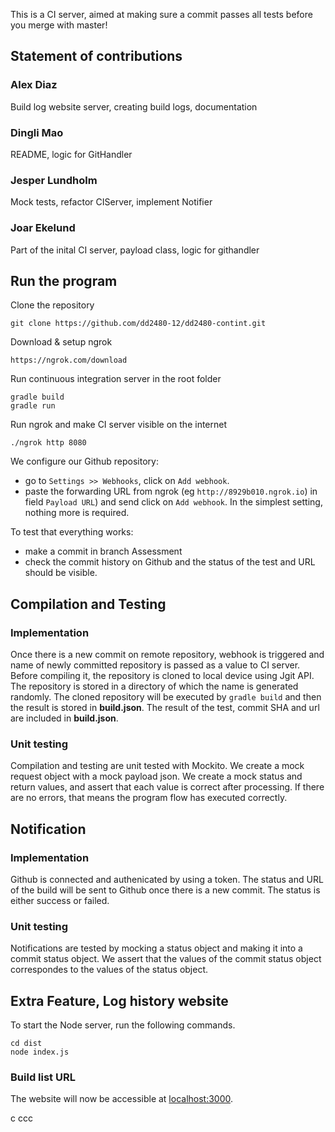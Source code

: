 This is a CI server, aimed at making sure a commit passes all tests before you merge with master!


## Statement of contributions

### Alex Diaz

Build log website server, creating build logs, documentation

### Dingli Mao

README, logic for GitHandler

### Jesper Lundholm

Mock tests, refactor CIServer, implement Notifier

### Joar Ekelund

Part of the inital CI server, payload class, logic for githandler


## Run the program

Clone the repository

```
git clone https://github.com/dd2480-12/dd2480-contint.git 
```
Download & setup ngrok
```
https://ngrok.com/download
```
Run continuous integration server in the root folder
```
gradle build
gradle run
```
Run ngrok and make CI server visible on the internet 
 
```
./ngrok http 8080
```

We configure our Github repository:

-   go to  `Settings >> Webhooks`, click on  `Add webhook`.
-   paste the forwarding URL from ngrok (eg  `http://8929b010.ngrok.io`) in field  `Payload URL`) and send click on  `Add webhook`. In the simplest setting, nothing more is required.

To test that everything works:
- make a commit in branch Assessment
- check the commit history on Github and the status of the test and URL should be visible.

## Compilation and Testing
### Implementation
Once there is a new commit on remote repository, webhook is triggered and name of newly committed repository is passed as a value to CI server. Before compiling it, the repository is cloned to local device using Jgit API. The repository is stored in a directory of which the name is generated randomly.  The cloned repository will be executed by ``` gradle build ``` and then the result is stored in **build.json**. The result of the test, commit SHA and url are included in **build.json**.

### Unit testing

Compilation and testing are unit tested with Mockito. We create a mock request object with a mock payload json. We create a mock status and return values, and assert that each value is correct after processing. If there are no errors, that means the program flow has executed correctly.

## Notification
### Implementation

Github is connected and authenicated by using a token. The status and URL of the build will be sent to Github once there is a new commit. The status is either success or failed. 

### Unit testing

Notifications are tested by mocking a status object and making it into a commit status object. We assert that the values of the commit status object correspondes to the values of the status object.

## Extra Feature, Log history website

To start the Node server, run the following commands.

```
cd dist
node index.js
```

### Build list URL
The website will now be accessible at [localhost:3000](localhost:3000).

c
ccc
